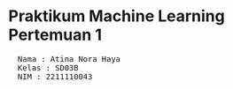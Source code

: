 # Praktikum Machine Learning Pertemuan 1
<pre>
  Nama : Atina Nora Haya
  Kelas : SD03B
  NIM : 2211110043
</pre>
